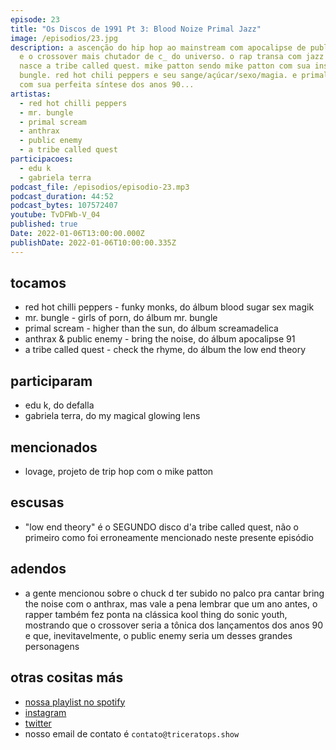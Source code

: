 ```yaml
---
episode: 23
title: "Os Discos de 1991 Pt 3: Blood Noize Primal Jazz"
image: /episodios/23.jpg
description: a ascenção do hip hop ao mainstream com apocalipse de public enemy
  e o crossover mais chutador de c_ do universo. o rap transa com jazz e assim
  nasce a tribe called quest. mike patton sendo mike patton com sua insana mr.
  bungle. red hot chili peppers e seu sange/açúcar/sexo/magia. e primal scream
  com sua perfeita síntese dos anos 90...
artistas:
  - red hot chilli peppers
  - mr. bungle
  - primal scream
  - anthrax
  - public enemy
  - a tribe called quest
participacoes:
  - edu k
  - gabriela terra
podcast_file: /episodios/episodio-23.mp3
podcast_duration: 44:52
podcast_bytes: 107572407
youtube: TvDFWb-V_04
published: true
Date: 2022-01-06T13:00:00.000Z
publishDate: 2022-01-06T10:00:00.335Z
---
```

## tocamos

* red hot chilli peppers - funky monks, do álbum blood sugar sex magik
* mr. bungle - girls of porn, do álbum mr. bungle
* primal scream - higher than the sun, do álbum screamadelica
* anthrax & public enemy - bring the noise, do álbum apocalipse 91
* a tribe called quest - check the rhyme, do álbum the low end theory

## participaram

* edu k, do defalla
* gabriela terra, do my magical glowing lens

## mencionados

* lovage, projeto de trip hop com o mike patton

## escusas

* "low end theory" é o SEGUNDO disco d'a tribe called quest, não o primeiro como foi erroneamente mencionado neste presente episódio

## adendos

* a gente mencionou sobre o chuck d ter subido no palco pra cantar bring the noise com o anthrax, mas vale a pena lembrar que um ano antes, o rapper também fez ponta na clássica kool thing do sonic youth, mostrando que o crossover seria a tônica dos lançamentos dos anos 90 e que, inevitavelmente, o public enemy seria um desses grandes personagens

## otras cositas más

* [nossa playlist no spotify](https://open.spotify.com/playlist/0UiztKuga6LmTAxWTsUQdw?si=fb96026bc1994d90)
* [instagram](https://www.instagram.com/triceratops.show/)
* [twitter](https://twitter.com/TriceratopsShow/)
* nosso email de contato é `contato@triceratops.show`